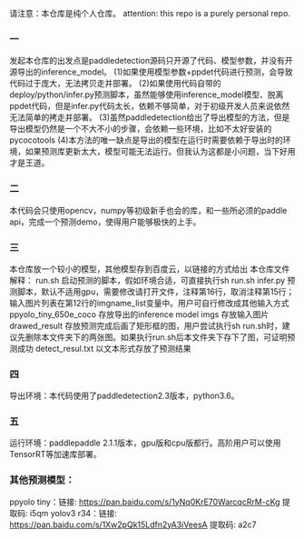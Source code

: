 请注意：本仓库是纯个人仓库。
attention: this repo is a purely personal repo.

### 一
发起本仓库的出发点是paddledetection源码只开源了代码、模型参数，并没有开源导出的inference_model。
(1)如果使用模型参数+ppdet代码进行预测，会导致代码过于庞大，无法拷贝走并部署。
(2)如果使用代码自带的deploy/python/infer.py预测脚本，虽然能够使用inference_model模型、脱离ppdet代码，但是infer.py代码太长，依赖不够简单，对于初级开发人员来说依然无法简单的拷走并部署。
(3)虽然paddledetection给出了导出模型的方法，但是导出模型仍然是一个不大不小的步骤，会依赖一些环境，比如不太好安装的pycocotools
(4)本方法的唯一缺点是导出的模型在运行时需要依赖于导出时的环境，如果预测库更新太大，模型可能无法运行。但我认为这都是小问题，当下好用才是王道。

### 二
本代码会只使用opencv，numpy等初级新手也会的库，和一些所必须的paddle api，完成一个预测demo，使得用户能够极快的上手。

### 三
本仓库放一个较小的模型，其他模型存到百度云，以链接的方式给出
本仓库文件解释：
run.sh 启动预测的脚本，假如环境合适，可直接执行sh run.sh
infer.py 预测脚本，默认不适用gpu，需要修改请打开文件，注释第16行，取消注释第15行；输入图片列表在第12行的imgname_list变量中。用户可自行修改成其他输入方式
ppyolo_tiny_650e_coco 存放导出的inference model
imgs 存放输入图片
drawed_result 存放预测完成后画了矩形框的图，用户尝试执行sh run.sh时，建议先删除本文件夹下的两张图。如果执行run.sh后本文件夹下存下了图，可证明预测成功
detect_resul.txt 以文本形式存放了预测结果

### 四
导出环境：本代码使用了paddledetection2.3版本，python3.6。

### 五
运行环境：paddlepaddle 2.1.1版本，gpu版和cpu版都行。高阶用户可以使用TensorRT等加速库部署。

### 其他预测模型：
ppyolo tiny：链接: https://pan.baidu.com/s/1yNq0KrE70WarcqcRrM-cKg 提取码: i5qm 
yolov3 r34：链接: https://pan.baidu.com/s/1Xw2pQk15Ldfn2yA3iVeesA 提取码: a2c7
